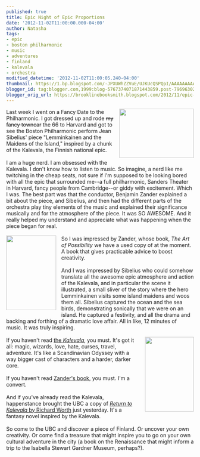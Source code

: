 ```yaml
---
published: true
title: Epic Night of Epic Proportions
date: '2012-11-02T11:00:00.000-04:00'
author: Natasha
tags:
- epic
- boston philharmonic
- music
- adventures
- finland
- kalevala
- orchestra
modified_datetime: '2012-11-02T11:00:05.240-04:00'
thumbnail: https://1.bp.blogspot.com/-JPXUWhZZVuE/UJKUcQSPQpI/AAAAAAAAA64/bmiU9_h6hqU/s72-c/philharmonic.jpg
blogger_id: tag:blogger.com,1999:blog-5767374071871443859.post-7969630247328418305
blogger_orig_url: https://brooklinebooksmith.blogspot.com/2012/11/epic-night-of-epic-proportions.html
---
```


<div class="separator" style="clear: both; text-align: center;"><a href="https://1.bp.blogspot.com/-JPXUWhZZVuE/UJKUcQSPQpI/AAAAAAAAA64/bmiU9_h6hqU/s1600/philharmonic.jpg" imageanchor="1" style="clear: right; float: right; margin-bottom: 1em; margin-left: 1em;"><img border="0" height="132" src="https://1.bp.blogspot.com/-JPXUWhZZVuE/UJKUcQSPQpI/AAAAAAAAA64/bmiU9_h6hqU/s200/philharmonic.jpg" width="200" /></a></div>Last week I went on a Fancy Date to the Philharmonic. I got dressed up and rode <strike>my fancy towncar</strike>&nbsp;the 66 to Harvard and got to see the Boston Philharmonic perform Jean Sibelius' piece "Lemminkainen and the Maidens of the Island," inspired by a chunk of the Kalevala, the Finnish national epic.<br /><br />I am a huge nerd. I am obsessed with the Kalevala. I don't know how to listen to music. So imagine, a nerd like me twitching in the cheap seats, not sure if I'm supposed to be looking bored with all the epic that surrounded me--a full philharmonic, Sanders Theater in Harvard, fancy people from Cambridge--or giddy with excitement. Which I was. The best part was that the conductor, Benjamin Zander explained a bit about the piece, and Sibelius, and then had the different parts of the orchestra play tiny elements of the music and explained their significance musically and for the atmosphere of the piece. It was SO AWESOME. And it really helped my understand and appreciate what was happening when the piece began for real.<br /><br /><div class="separator" style="clear: both; text-align: center;"><a href="https://4.bp.blogspot.com/-eXTKHh_-PoE/UJKUJ89D8tI/AAAAAAAAA6o/OWpHelIZ978/s1600/lemminkainen.jpg" imageanchor="1" style="clear: left; float: left; margin-bottom: 1em; margin-right: 1em;"><img border="0" height="200" src="https://4.bp.blogspot.com/-eXTKHh_-PoE/UJKUJ89D8tI/AAAAAAAAA6o/OWpHelIZ978/s200/lemminkainen.jpg" width="134" /></a></div>So I was impressed by Zander, whose book, <i>The Art of Possibility </i>we have a used copy of at the moment. A book that gives practicable advice to boost creativity.<br /><br />And I was impressed by Sibelius who could somehow translate all the awesome epic atmosphere and action of the Kalevala, and in particular the scene it illustrated, a small sliver of the story where the hero Lemminkainen visits some island maidens and woos them all. Sibelius captured the ocean and the sea birds, demonstrating sonically that we were on an island. He captured a festivity, and all the drama and backing and forthing of a dramatic love affair. All in like, 12 minutes of music. It was truly inspiring.<br /><br /><div class="separator" style="clear: both; text-align: center;"><a href="https://3.bp.blogspot.com/-t7zu_h_igvU/UJKUQbzWhII/AAAAAAAAA6w/_m0R8ejoUXE/s1600/kalevala.jpg" imageanchor="1" style="clear: right; float: right; margin-bottom: 1em; margin-left: 1em;"><img border="0" height="200" src="https://3.bp.blogspot.com/-t7zu_h_igvU/UJKUQbzWhII/AAAAAAAAA6w/_m0R8ejoUXE/s200/kalevala.jpg" width="131" /></a></div>If you haven't read <a href="https://www.brooklinebooksmith-shop.com/book/9780199538867">the <i>Kalevala</i></a>, you must. It's got it all: magic, wizards, love, hate, curses, travel, adventure. It's like a Scandinavian Odyssey with a way bigger cast of characters and a harder, darker core.<br /><br />If you haven't read <a href="https://www.brooklinebooksmith-shop.com/book/9780142001103">Zander's book</a>, you must. I'm a convert.<br /><br />And if you've already read the Kalevala, happenstance brought the UBC a copy of&nbsp;<a href="https://www.brooklinebooksmith-shop.com/book/9780595126057"><i>Return to Kalevala </i>by Richard Worth</a> just yesterday. It's&nbsp;a fantasy novel inspired by the Kalevala.<br /><br />So come to the UBC and discover a piece of Finland. Or uncover your own creativity. Or come find a treasure that might inspire you to go on your own cultural adventure in the city (a book on the Renaissance that might inform a trip to the Isabella Stewart Gardner Museum, perhaps?).